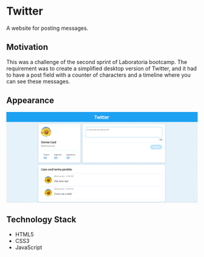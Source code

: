 # Twitter
A website for posting messages.

## Motivation
This was a challenge of the second sprint of Laboratoria bootcamp. The requirement was to create a simplified desktop version of Twitter, and it had to have a post field with a counter of characters and a timeline where you can see these messages. 

## Appearance
![App map](./images/tweet.png)

## Technology Stack
+ HTML5
+ CSS3
+ JavaScript 


